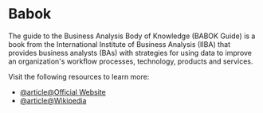 # Babok

The guide to the Business Analysis Body of Knowledge (BABOK Guide) is a book from the International Institute of Business Analysis (IIBA) that provides business analysts (BAs) with strategies for using data to improve an organization's workflow processes, technology, products and services.

Visit the following resources to learn more:

- [@article@Official Website](https://www.iiba.org/career-resources/a-business-analysis-professionals-foundation-for-success/babok/)
- [@article@Wikipedia](https://en.wikipedia.org/wiki/A_Guide_to_the_Business_Analysis_Body_of_Knowledge)
